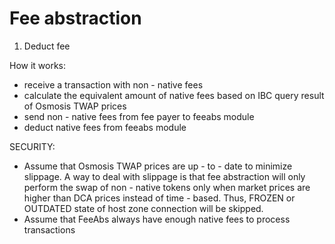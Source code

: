 # Fee abstraction

1. Deduct fee

How it works:
* receive a transaction with non - native fees
* calculate the equivalent amount of native fees based on IBC query result of Osmosis TWAP prices
* send non - native fees from fee payer to feeabs module
* deduct native fees from feeabs module

SECURITY: 
* Assume that Osmosis TWAP prices are up - to - date to minimize slippage. A way to deal with slippage is that fee abstraction will only perform the swap of non - native tokens only when market prices are higher than DCA prices instead of time - based. Thus, FROZEN or OUTDATED state of host zone connection will be skipped.
* Assume that FeeAbs always have enough native fees to process transactions